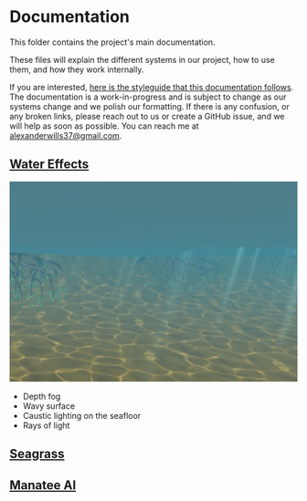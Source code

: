 # Documentation
This folder contains the project's main documentation.

These files will explain the different systems in our project, how to use them, and how they work internally.

If you are interested, [here is the styleguide that this documentation follows](./styleguide.md). 
The documentation is a work-in-progress and is subject to change as our systems change 
and we polish our formatting. If there is any confusion, or any broken links,
please reach out to us or create a GitHub issue, and we will help as soon as possible.
You can reach me at alexanderwills37@gmail.com.

## [Water Effects](./Water.md)
![Underwater scene view](./media/underwater-effects.jpg)
- Depth fog
- Wavy surface
- Caustic lighting on the seafloor
- Rays of light

## [Seagrass](./Grass.md)
## [Manatee AI](./ManateeAI.md)